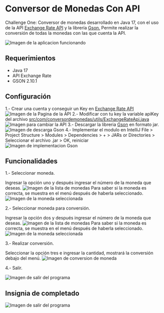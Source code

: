 # Conversor de Monedas Con API
Challenge One: Conversor de monedas desarrollado en Java 17, con el uso de la API [Exchange Rate API](https://www.exchangerate-api.com/) y la librería [Gson.](https://mvnrepository.com/artifact/com.google.code.gson/gson) Permite realizar la conversión de todas la monedas con las que cuenta la API.

<image src="/img/conversor-de-monedas.png" alt="Imagen de la aplicacion funcionando">

## Requerimientos
* Java 17
* API Exchange Rate
* GSON 2.10.1

## Configuración
1.- Crear una cuenta y conseguir un Key en [Exchange Rate API](https://www.exchangerate-api.com/)
<image src="/img/exchangerate-account.png" alt="Imagen de la Pagina de la API">
2.- Modificar con tu key la variable apiKey del archivo [src/com/conversordemonedas/utils/ExchangeRateApi.java](https://github.com/jorge-diazz/conversor-de-monedas-con-api/blob/main/src/com/conversordemonedas/utils/ExchangeRateApi.java)
<image src="/img/change-api-key.png" alt="Imagen para cambiar la API">
3.- Descargar la libreria [Gson](https://mvnrepository.com/artifact/com.google.code.gson/gson/2.10.1) en formato jar.
<image src="/img/gson-download.png" alt="Imagen de descarga Gson">
4.- Implementar el modulo en IntelliJ File > Project Structure > Modules > Dependencies > + > JARs or Directories > Seleccionar el archivo .jar > OK, reiniciar 
<image src="/img/gson-implements.png" alt="Imagen de implementacion Gson">

## Funcionalidades
1.- Seleccionar moneda.

Ingresar la opción uno y después ingresar el número de la moneda que deseas.
<image src="/img/ingresa-moneda-1.png" alt="Imagen de la lista de monedas">
Para saber si la moneda es correcta, se muestra en el menú después de haberla seleccionado.
<image src="/img/ingresa-moneda-2.png" alt="Imagen de la moneda seleccionada">

2.- Seleccionar moneda para conversión.

Ingresar la opción dos y después ingresar el número de la moneda que deseas.
<image src="/img/ingresa-conversion-1.png" alt="Imagen de la lista de monedas">
Para saber si la moneda es correcta, se muestra en el menú después de haberla seleccionado.
<image src="/img/ingresa-conversion-2.png" alt="Imagen de la moneda seleccionada">

3.- Realizar conversión.

Seleccionar la opción tres e ingresar la cantidad, mostrará la conversión debajo del menú.
<image src="/img/realizar-conversion.png" alt="Imagen de conversion de moneda">

4.- Salir.

<image src="/img/terminacion-programa.png" alt="Imagen de salir del programa">

## Insignia de completado

<image src="/img/Badge-Conversor.png" alt="Imagen de salir del programa">
